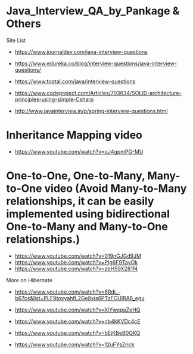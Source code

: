 # Java_Interview_QA_by_Pankage & Others

Site List 
- https://www.journaldev.com/java-interview-questions
- https://www.edureka.co/blog/interview-questions/java-interview-questions/
- https://www.toptal.com/java/interview-questions
- https://www.codeproject.com/Articles/703634/SOLID-architecture-principles-using-simple-Csharp

- http://www.javainterview.in/p/spring-interview-questions.html


# Inheritance Mapping video

- https://www.youtube.com/watch?v=oJ4gpmPG-MU

# One-to-One, One-to-Many, Many-to-One video  (Avoid Many-to-Many relationships, it can be easily implemented using bidirectional One-to-Many and Many-to-One relationships.)

- https://www.youtube.com/watch?v=019nGJGd9JM
- https://www.youtube.com/watch?v=PIg6F9TayOk
- https://www.youtube.com/watch?v=zbH59X281f4

More on Hibernate 
- https://www.youtube.com/watch?v=6Rdi_-b67cs&list=PLF9tovyahfL2Ge8xjs6PTzFOUlRA6_egu
- https://www.youtube.com/watch?v=XiYwepaZeHQ
- https://www.youtube.com/watch?v=nb4kKVDc4cE


- https://www.youtube.com/watch?v=bEjKBeB0QKQ
- https://www.youtube.com/watch?v=12uFYsZrick
